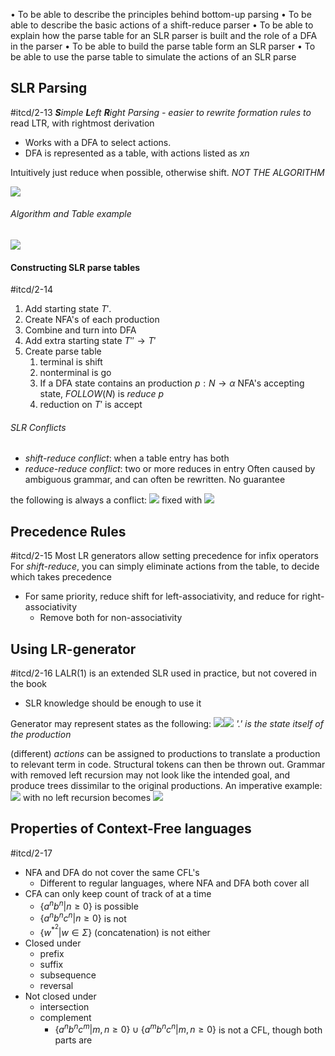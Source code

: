• To be able to describe the principles behind bottom-up parsing
• To be able to describe the basic actions of a shift-reduce parser
• To be able to explain how the parse table for an SLR parser is built and the role of a DFA in the parser
• To be able to build the parse table form an SLR parser
• To be able to use the parse table to simulate the actions of an SLR parse

## SLR Parsing
#itcd/2-13 ***S**imple **L**eft **R**ight Parsing - easier to rewrite formation rules to*
read LTR, with rightmost derivation

- Works with a DFA to select actions. 
- DFA is represented as a table, with actions listed as $xn$

Intuitively just reduce when possible, otherwise shift. *NOT THE ALGORITHM*

![](Pasted%20image%2020240306201525.png)
###### Algorithm and Table example
![](Pasted%20image%2020240306201831.png)
#### Constructing SLR parse tables
#itcd/2-14
1. Add starting state $T'$.
2. Create NFA's of each production
3. Combine and turn into DFA
4. Add extra starting state $T''\rightarrow T'$
5. Create parse table
	1. terminal is shift
	2. nonterminal is go
	3. If a DFA state contains an production $p : N\rightarrow \alpha$ NFA's accepting state, $FOLLOW(N)$ is $reduce\ p$
	4. reduction on $T'$ is accept
###### SLR Conflicts
- *shift-reduce conflict*: when a table entry has both
- *reduce-reduce conflict*: two or more reduces in entry
Often caused by ambiguous grammar, and can often be rewritten. No guarantee

the following is always a conflict:
![](Pasted%20image%2020240306203400.png)
fixed with
![](Pasted%20image%2020240306203428.png)
## Precedence Rules
#itcd/2-15
Most LR generators allow setting precedence for infix operators
For *shift-reduce*, you can simply eliminate actions from the table, to decide which takes precedence
- For same priority, reduce shift for left-associativity, and reduce for right-associativity
	- Remove both for non-associativity
## Using LR-generator
#itcd/2-16
LALR(1) is an extended SLR used in practice, but not covered in the book
- SLR knowledge should be enough to use it

Generator may represent states as the following:
![](Pasted%20image%2020240306204515.png)![](Pasted%20image%2020240306204529.png)
*'.' is the state itself of the production*

(different) *actions* can be assigned to productions to translate a production to relevant term in code. Structural tokens can then be thrown out.
Grammar with removed left recursion may not look like the intended goal, and produce trees dissimilar to the original productions.
An imperative example:
![](Pasted%20image%2020240306205919.png)
with no left recursion becomes
![](Pasted%20image%2020240306205935.png)
## Properties of Context-Free languages
#itcd/2-17
- NFA and DFA do not cover the same CFL's
	- Different to regular languages, where NFA and DFA both cover all
- CFA can only keep count of track of at a time
	- $\{a^{n}b^{n}|n\geq0\}$ is possible
	- $\{a^{n}b^{n}c^{n}|n\geq0\}$ is not
	- $\{w^{*^{2}}|w\in\Sigma\}$ (concatenation) is not either
- Closed under
	- prefix
	- suffix
	- subsequence
	- reversal
- Not closed under
	- intersection
	- complement
		- $\{a^{n}b^{n}c^{m}|m,n\geq0\}\cup\{a^{m}b^{n}c^{n}|m,n\geq0\}$ is not a CFL, though both parts are